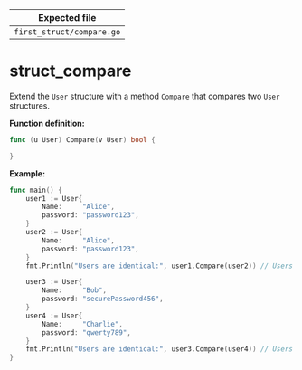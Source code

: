 | Expected file             |
| ------------------------- |
| `first_struct/compare.go` |

# struct_compare

Extend the `User` structure with a method `Compare` that compares two `User` structures.

**Function definition:**

```go
func (u User) Compare(v User) bool {

}
```

**Example:**

```go
func main() {
    user1 := User{
        Name:     "Alice",
        password: "password123",
    }
    user2 := User{
        Name:     "Alice",
        password: "password123",
    }
    fmt.Println("Users are identical:", user1.Compare(user2)) // Users are identical: true

    user3 := User{
        Name:     "Bob",
        password: "securePassword456",
    }
    user4 := User{
        Name:     "Charlie",
        password: "qwerty789",
    }
    fmt.Println("Users are identical:", user3.Compare(user4)) // Users are identical: false
}
```

